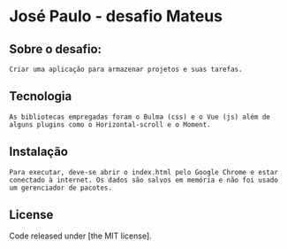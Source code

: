 # José Paulo - desafio Mateus
## Sobre o desafio:
	Criar uma aplicação para armazenar projetos e suas tarefas.
## Tecnologia
	As bibliotecas empregadas foram o Bulma (css) e o Vue (js) além de alguns plugins como o Horizontal-scroll e o Moment.
## Instalação
	Para executar, deve-se abrir o index.html pelo Google Chrome e estar conectado à internet. Os dados são salvos em memória e não foi usado um gerenciador de pacotes.
## License

Code released under [the MIT license].
